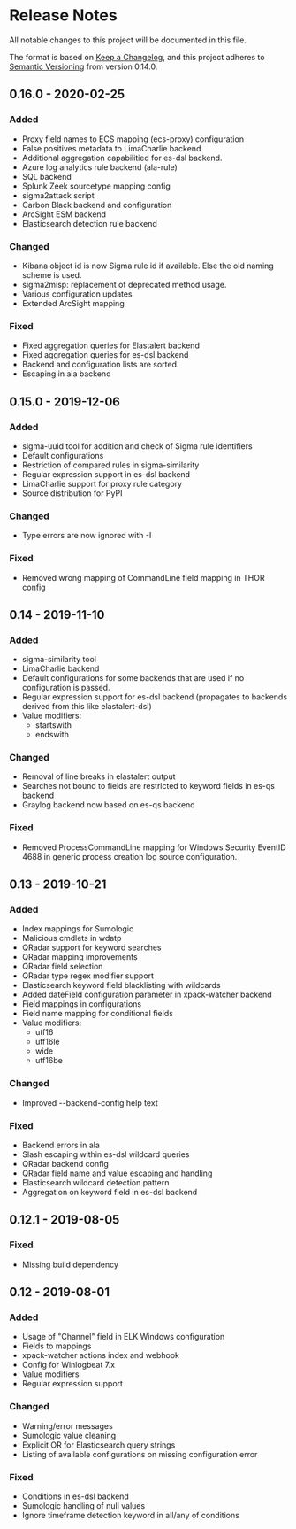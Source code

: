 # Release Notes

All notable changes to this project will be documented in this file.

The format is based on [Keep a Changelog](https://keepachangelog.com/en/1.0.0/),
and this project adheres to [Semantic Versioning](https://semver.org/spec/v2.0.0.html)
from version 0.14.0.

## 0.16.0 - 2020-02-25

### Added

* Proxy field names to ECS mapping (ecs-proxy) configuration
* False positives metadata to LimaCharlie backend
* Additional aggregation capabilitied for es-dsl backend.
* Azure log analytics rule backend (ala-rule)
* SQL backend
* Splunk Zeek sourcetype mapping config
* sigma2attack script
* Carbon Black backend and configuration
* ArcSight ESM backend
* Elasticsearch detection rule backend

### Changed

* Kibana object id is now Sigma rule id if available. Else
  the old naming scheme is used.
* sigma2misp: replacement of deprecated method usage.
* Various configuration updates
* Extended ArcSight mapping

### Fixed

* Fixed aggregation queries for Elastalert backend
* Fixed aggregation queries for es-dsl backend
* Backend and configuration lists are sorted.
* Escaping in ala backend

## 0.15.0 - 2019-12-06

### Added

* sigma-uuid tool for addition and check of Sigma rule identifiers
* Default configurations
* Restriction of compared rules in sigma-similarity
* Regular expression support in es-dsl backend
* LimaCharlie support for proxy rule category
* Source distribution for PyPI

### Changed

* Type errors are now ignored with -I

### Fixed

* Removed wrong mapping of CommandLine field mapping in THOR config

## 0.14 - 2019-11-10

### Added

* sigma-similarity tool
* LimaCharlie backend
* Default configurations for some backends that are used if no configuration is passed.
* Regular expression support for es-dsl backend (propagates to backends derived from this like elastalert-dsl)
* Value modifiers:
    * startswith
    * endswith

### Changed

* Removal of line breaks in elastalert output
* Searches not bound to fields are restricted to keyword fields in es-qs backend
* Graylog backend now based on es-qs backend

### Fixed

* Removed ProcessCommandLine mapping for Windows Security EventID 4688 in generic
  process creation log source configuration.

## 0.13 - 2019-10-21

### Added

* Index mappings for Sumologic
* Malicious cmdlets in wdatp
* QRadar support for keyword searches
* QRadar mapping improvements
* QRadar field selection
* QRadar type regex modifier support
* Elasticsearch keyword field blacklisting with wildcards
* Added dateField configuration parameter in xpack-watcher backend
* Field mappings in configurations
* Field name mapping for conditional fields
* Value modifiers:
    * utf16
    * utf16le
    * wide
    * utf16be

### Changed

* Improved --backend-config help text

### Fixed

* Backend errors in ala
* Slash escaping within es-dsl wildcard queries
* QRadar backend config
* QRadar field name and value escaping and handling
* Elasticsearch wildcard detection pattern
* Aggregation on keyword field in es-dsl backend

## 0.12.1 - 2019-08-05

### Fixed

* Missing build dependency

## 0.12 - 2019-08-01

### Added

* Usage of "Channel" field in ELK Windows configuration
* Fields to mappings
* xpack-watcher actions index and webhook
* Config for Winlogbeat 7.x
* Value modifiers
* Regular expression support

### Changed

* Warning/error messages
* Sumologic value cleaning
* Explicit OR for Elasticsearch query strings
* Listing of available configurations on missing configuration error

### Fixed

* Conditions in es-dsl backend
* Sumologic handling of null values
* Ignore timeframe detection keyword in all/any of conditions
